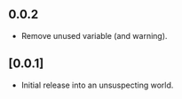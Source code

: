 ## 0.0.2

* Remove unused variable (and warning).

## [0.0.1]

* Initial release into an unsuspecting world.
